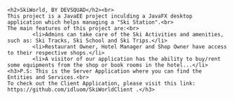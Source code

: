   	<h2>SkiWorld, BY DEVSQUAD</h2><br>
	This project is a JavaEE project inculding a JavaFX desktop application which helps managing a "Ski Station".<br>
	The main features of this project are:<br>
			<li>Admins can take care of the Ski Activities and amenities, such as: Ski Tracks, Ski School and Ski Trips.</li>
			<li>Restaurant Owner, Hotel Manager and Shop Owner have access to their respective shops.</li>
			<li>A visitor of our application has the ability to buy/rent some equipments from the shop or book rooms in the hotel...</li>
	<h3>P.S: This is the Server Application where you can find the Entities and Services.<br>
	To check out the Client Application, please visit this link: https://github.com/idluom/SkiWorldClient .</h3>
